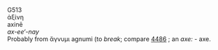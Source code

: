 <body>
  <p>G513<br>  ἀξίνη  <br> axinē  <br><i>ax-ee‘-nay </i><br>Probably from   ἄγνυμι    agnumi   (to <i>break</i>; compare <a href="g4486.htm">4486</a> ; an <i>axe:</i> - axe.<br></p>
 </body>